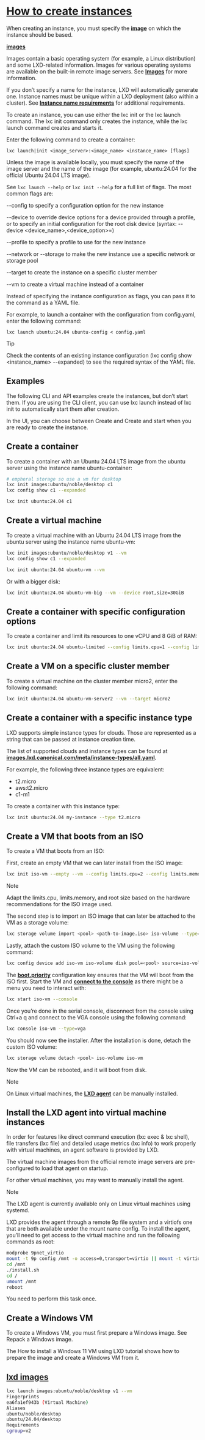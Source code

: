 # **[How to create instances](https://documentation.ubuntu.com/lxd/latest/howto/instances_create/)**

When creating an instance, you must specify the **[image](https://documentation.ubuntu.com/lxd/latest/image-handling/#about-images)** on which the instance should be based.

**[images](https://images.lxd.canonical.com/)**

Images contain a basic operating system (for example, a Linux distribution) and some LXD-related information. Images for various operating systems are available on the built-in remote image servers. See **[Images](https://documentation.ubuntu.com/lxd/latest/images/#images)** for more information.

If you don’t specify a name for the instance, LXD will automatically generate one. Instance names must be unique within a LXD deployment (also within a cluster). See **[Instance name requirements](https://documentation.ubuntu.com/lxd/latest/reference/instance_properties/#instance-name-requirements)** for additional requirements.

To create an instance, you can use either the lxc init or the lxc launch command. The lxc init command only creates the instance, while the lxc launch command creates and starts it.

Enter the following command to create a container:

`lxc launch|init <image_server>:<image_name> <instance_name> [flags]`

Unless the image is available locally, you must specify the name of the image server and the name of the image (for example, ubuntu:24.04 for the official Ubuntu 24.04 LTS image).

See `lxc launch --help` or `lxc init --help` for a full list of flags. The most common flags are:

--config to specify a configuration option for the new instance

--device to override device options for a device provided through a profile, or to specify an initial configuration for the root disk device (syntax: --device <device_name>,<device_option>=<value>)

--profile to specify a profile to use for the new instance

--network or --storage to make the new instance use a specific network or storage pool

--target to create the instance on a specific cluster member

--vm to create a virtual machine instead of a container

Instead of specifying the instance configuration as flags, you can pass it to the command as a YAML file.

For example, to launch a container with the configuration from config.yaml, enter the following command:

`lxc launch ubuntu:24.04 ubuntu-config < config.yaml`

Tip

Check the contents of an existing instance configuration (lxc config show <instance_name> --expanded) to see the required syntax of the YAML file.

## Examples

The following CLI and API examples create the instances, but don’t start them. If you are using the CLI client, you can use lxc launch instead of lxc init to automatically start them after creation.

In the UI, you can choose between Create and Create and start when you are ready to create the instance.

## Create a container

To create a container with an Ubuntu 24.04 LTS image from the ubuntu server using the instance name ubuntu-container:

```bash
# empheral storage so use a vm for desktop
lxc init images:ubuntu/noble/desktop c1
lxc config show c1 --expanded

lxc init ubuntu:24.04 c1
```

## Create a virtual machine

To create a virtual machine with an Ubuntu 24.04 LTS image from the ubuntu server using the instance name ubuntu-vm:

```bash
lxc init images:ubuntu/noble/desktop v1 --vm
lxc config show c1 --expanded

lxc init ubuntu:24.04 ubuntu-vm --vm
```

Or with a bigger disk:

```bash
lxc init ubuntu:24.04 ubuntu-vm-big --vm --device root,size=30GiB
```

## Create a container with specific configuration options

To create a container and limit its resources to one vCPU and 8 GiB of RAM:

```bash
lxc init ubuntu:24.04 ubuntu-limited --config limits.cpu=1 --config limits.memory=8GiB
```

## Create a VM on a specific cluster member

To create a virtual machine on the cluster member micro2, enter the following command:

```bash
lxc init ubuntu:24.04 ubuntu-vm-server2 --vm --target micro2
```

## Create a container with a specific instance type

LXD supports simple instance types for clouds. Those are represented as a string that can be passed at instance creation time.

The list of supported clouds and instance types can be found at **[images.lxd.canonical.com/meta/instance-types/all.yaml](https://images.lxd.canonical.com/meta/instance-types/all.yaml?_gl=1*blydvl*_gcl_au*MTcwMzEzOTMxMC4xNzUzMTIxNDg4*_ga*MTY2Njg1MzMxNS4xNzQ3NTE3NDk3*_ga_5LTL1CNEJM*czE3NTMzNzc1MDYkbzExJGcxJHQxNzUzMzc3NTM5JGoyNyRsMCRoMA..)**.

For example, the following three instance types are equivalent:

- t2.micro
- aws:t2.micro
- c1-m1

To create a container with this instance type:

```bash
lxc init ubuntu:24.04 my-instance --type t2.micro
```

## Create a VM that boots from an ISO

To create a VM that boots from an ISO:

First, create an empty VM that we can later install from the ISO image:

```bash
lxc init iso-vm --empty --vm --config limits.cpu=2 --config limits.memory=4GiB --device root,size=30GiB
```

Note

Adapt the limits.cpu, limits.memory, and root size based on the hardware recommendations for the ISO image used.

The second step is to import an ISO image that can later be attached to the VM as a storage volume:

```bash
lxc storage volume import <pool> <path-to-image.iso> iso-volume --type=iso
```

Lastly, attach the custom ISO volume to the VM using the following command:

```bash
lxc config device add iso-vm iso-volume disk pool=<pool> source=iso-volume boot.priority=10
```

The **[boot.priority](https://documentation.ubuntu.com/lxd/latest/reference/devices_disk/#device-disk-device-conf:boot.priority)** configuration key ensures that the VM will boot from the ISO first. Start the VM and **[connect to the console](https://documentation.ubuntu.com/lxd/latest/howto/instances_console/#instances-console)** as there might be a menu you need to interact with:

```bash
lxc start iso-vm --console
```

Once you’re done in the serial console, disconnect from the console using Ctrl+a q and connect to the VGA console using the following command:

```bash
lxc console iso-vm --type=vga
```

You should now see the installer. After the installation is done, detach the custom ISO volume:

```bash
lxc storage volume detach <pool> iso-volume iso-vm
```

Now the VM can be rebooted, and it will boot from disk.

Note

On Linux virtual machines, the **[LXD agent](https://documentation.ubuntu.com/lxd/latest/howto/instances_create/#lxd-agent-manual-install)** can be manually installed.

## Install the LXD agent into virtual machine instances

In order for features like direct command execution (lxc exec & lxc shell), file transfers (lxc file) and detailed usage metrics (lxc info) to work properly with virtual machines, an agent software is provided by LXD.

The virtual machine images from the official remote image servers are pre-configured to load that agent on startup.

For other virtual machines, you may want to manually install the agent.

Note

The LXD agent is currently available only on Linux virtual machines using systemd.

LXD provides the agent through a remote 9p file system and a virtiofs one that are both available under the mount name config. To install the agent, you’ll need to get access to the virtual machine and run the following commands as root:

```bash
modprobe 9pnet_virtio
mount -t 9p config /mnt -o access=0,transport=virtio || mount -t virtiofs config /mnt
cd /mnt
./install.sh
cd /
umount /mnt
reboot
```

You need to perform this task once.

## Create a Windows VM

To create a Windows VM, you must first prepare a Windows image. See Repack a Windows image.

The How to install a Windows 11 VM using LXD tutorial shows how to prepare the image and create a Windows VM from it.

## **[lxd images](https://images.lxd.canonical.com/)**

```bash
lxc launch images:ubuntu/noble/desktop v1 --vm
Fingerprints
ea6fa1ef943b (Virtual Machine)
Aliases
ubuntu/noble/desktop
ubuntu/24.04/desktop
Requirements
cgroup=v2
```
